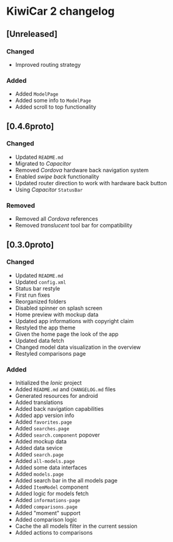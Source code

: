 # KiwiCar 2 changelog

## [Unreleased]
### Changed
- Improved routing strategy

### Added
- Added `ModelPage`
- Added some info to `ModelPage`
- Added scroll to top functionality

## [0.4.6proto]
### Changed
- Updated `README.md`
- Migrated to _Capacitor_
- Removed _Cordova_ hardware back navigation system
- Enabled _swipe back_ functionality
- Updated router direction to work with hardware back button
- Using _Capacitor_ `StatusBar`

### Removed
- Removed all _Cordova_ references
- Removed _translucent_ tool bar for compatibility

## [0.3.0proto]
### Changed
- Updated `README.md`
- Updated `config.xml`
- Status bar restyle
- First run fixes
- Reorganized folders
- Disabled spinner on splash screen
- Home preview with mockup data
- Updated app informations with copyright claim
- Restyled the app theme
- Given the home page the look of the app
- Updated data fetch
- Changed model data visualization in the overview
- Restyled comparisons page

### Added
- Initialized the _Ionic_ project
- Added `README.md` and `CHANGELOG.md` files
- Generated resources for android
- Added translations
- Added back navigation capabilities
- Added app version info
- Added `favorites.page`
- Added `searches.page`
- Added `search.component` popover
- Added mockup data
- Added data sevice
- Added `search.page`
- Added `all-models.page`
- Added some data interfaces
- Added `models.page`
- Added search bar in the all models page
- Added `ItemModel` component
- Added logic for models fetch
- Added `informations-page`
- Added `comparisons.page`
- Added "moment" support
- Added comparison logic
- Cache the all models filter in the current session
- Added actions to comparisons
